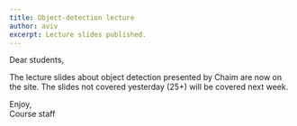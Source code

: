 ```yaml
---
title: Object-detection lecture
author: aviv
excerpt: Lecture slides published.
---
```


Dear students,

The lecture slides about object detection presented by Chaim are now on the
site. The slides not covered yesterday (25+) will be covered next week.

Enjoy,<br>
Course staff


